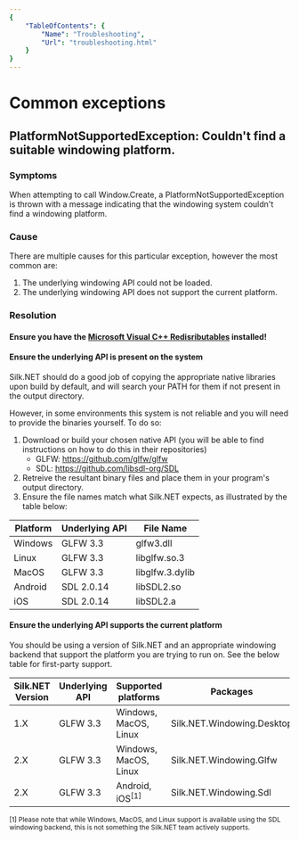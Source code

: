 ```yaml
---
{
    "TableOfContents": {
        "Name": "Troubleshooting",
        "Url": "troubleshooting.html"
    }
}
---
```


# Common exceptions
## PlatformNotSupportedException: Couldn't find a suitable windowing platform.
### Symptoms
When attempting to call Window.Create, a PlatformNotSupportedException is thrown with a message indicating that the windowing system couldn't find a windowing platform.

### Cause
There are multiple causes for this particular exception, however the most common are:
1. The underlying windowing API could not be loaded.
2. The underlying windowing API does not support the current platform.

### Resolution
#### Ensure you have the [Microsoft Visual C++ Redisributables](https://docs.microsoft.com/en-US/cpp/windows/latest-supported-vc-redist?view=msvc-170) installed!

#### Ensure the underlying API is present on the system
Silk.NET should do a good job of copying the appropriate native libraries upon build by default, and will search your PATH for them if not present in the output directory.

However, in some environments this system is not reliable and you will need to provide the binaries yourself. To do so:
1. Download or build your chosen native API (you will be able to find instructions on how to do this in their repositories)
   - GLFW: https://github.com/glfw/glfw
   - SDL: https://github.com/libsdl-org/SDL
2. Retreive the resultant binary files and place them in your program's output directory.
3. Ensure the file names match what Silk.NET expects, as illustrated by the table below:

| Platform | Underlying API | File Name            |
|----------|----------------|----------------------|
| Windows  | GLFW 3.3       | glfw3.dll            |
| Linux    | GLFW 3.3       | libglfw.so.3         |
| MacOS    | GLFW 3.3       | libglfw.3.dylib      |
| Android  | SDL 2.0.14     | libSDL2.so           |
| iOS      | SDL 2.0.14     | libSDL2.a            |

#### Ensure the underlying API supports the current platform

You should be using a version of Silk.NET and an appropriate windowing backend that support the platform you are trying to run on. See the below table for first-party support.

| Silk.NET Version | Underlying API | Supported platforms                 | Packages                   |
|------------------|----------------|-------------------------------------|----------------------------|
| 1.X              | GLFW 3.3       | Windows, MacOS, Linux               | Silk.NET.Windowing.Desktop |
| 2.X              | GLFW 3.3       | Windows, MacOS, Linux               | Silk.NET.Windowing.Glfw    |
| 2.X              | GLFW 3.3       | Android, iOS<sup>[1]</sup>          | Silk.NET.Windowing.Sdl    |

<sub>[1] Please note that while Windows, MacOS, and Linux support is available using the SDL windowing backend, this is not something the Silk.NET team actively supports.</sub>
